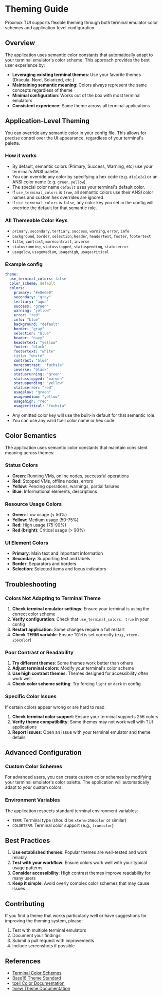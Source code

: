 # Theming Guide

Proxmox TUI supports flexible theming through both terminal emulator color schemes and application-level configuration.

## Overview

The application uses semantic color constants that automatically adapt to your terminal emulator's color scheme. This approach provides the best user experience by:

- **Leveraging existing terminal themes**: Use your favorite themes (Dracula, Nord, Solarized, etc.)
- **Maintaining semantic meaning**: Colors always represent the same concepts regardless of theme
- **Minimal configuration**: Works out of the box with most terminal emulators
- **Consistent experience**: Same theme across all terminal applications

## Application-Level Theming

You can override any semantic color in your config file. This allows for precise control over the UI appearance, regardless of your terminal's palette.

### How it works
- By default, semantic colors (Primary, Success, Warning, etc) use your terminal's ANSI palette.
- You can override any color by specifying a hex code (e.g. `#1e1e2e`) or an ANSI color name (e.g. `green`, `yellow`).
- The special color name `default` uses your terminal's default color.
- If `use_terminal_colors` is `true`, all semantic colors use their ANSI color names and custom hex overrides are ignored.
- If `use_terminal_colors` is `false`, any color key you set in the config will override the default for that semantic role.

### All Themeable Color Keys
- `primary`, `secondary`, `tertiary`, `success`, `warning`, `error`, `info`
- `background`, `border`, `selection`, `header`, `headertext`, `footer`, `footertext`
- `title`, `contrast`, `morecontrast`, `inverse`
- `statusrunning`, `statusstopped`, `statuspending`, `statuserror`
- `usagelow`, `usagemedium`, `usagehigh`, `usagecritical`

### Example config
```yaml
theme:
  use_terminal_colors: false
  color_scheme: default
  colors:
    primary: "#e0e0e0"
    secondary: "gray"
    tertiary: "aqua"
    success: "green"
    warning: "yellow"
    error: "red"
    info: "blue"
    background: "default"
    border: "gray"
    selection: "blue"
    header: "navy"
    headertext: "yellow"
    footer: "black"
    footertext: "white"
    title: "white"
    contrast: "blue"
    morecontrast: "fuchsia"
    inverse: "black"
    statusrunning: "green"
    statusstopped: "maroon"
    statuspending: "yellow"
    statuserror: "red"
    usagelow: "green"
    usagemedium: "yellow"
    usagehigh: "red"
    usagecritical: "fuchsia"
```

- Any omitted color key will use the built-in default for that semantic role.
- You can use any valid tcell color name or hex code.

## Color Semantics

The application uses semantic color constants that maintain consistent meaning across themes:

### Status Colors
- **Green**: Running VMs, online nodes, successful operations
- **Red**: Stopped VMs, offline nodes, errors
- **Yellow**: Pending operations, warnings, partial failures
- **Blue**: Informational elements, descriptions

### Resource Usage Colors
- **Green**: Low usage (< 50%)
- **Yellow**: Medium usage (50-75%)
- **Red**: High usage (75-90%)
- **Red (bright)**: Critical usage (> 90%)

### UI Element Colors
- **Primary**: Main text and important information
- **Secondary**: Supporting text and labels
- **Border**: Separators and borders
- **Selection**: Selected items and focus indicators

## Troubleshooting

### Colors Not Adapting to Terminal Theme

1. **Check terminal emulator settings**: Ensure your terminal is using the correct color scheme
2. **Verify configuration**: Check that `use_terminal_colors: true` in your config
3. **Restart application**: Some changes require a full restart
4. **Check TERM variable**: Ensure `TERM` is set correctly (e.g., `xterm-256color`)

### Poor Contrast or Readability

1. **Try different themes**: Some themes work better than others
2. **Adjust terminal colors**: Modify your terminal's color scheme
3. **Use high contrast themes**: Themes designed for accessibility often work well
4. **Check color scheme setting**: Try forcing `light` or `dark` in config

### Specific Color Issues

If certain colors appear wrong or are hard to read:

1. **Check terminal color support**: Ensure your terminal supports 256 colors
2. **Verify theme compatibility**: Some themes may not work well with TUI applications
3. **Report issues**: Open an issue with your terminal emulator and theme details

## Advanced Configuration

### Custom Color Schemes

For advanced users, you can create custom color schemes by modifying your terminal emulator's color palette. The application will automatically adapt to your custom colors.

### Environment Variables

The application respects standard terminal environment variables:
- `TERM`: Terminal type (should be `xterm-256color` or similar)
- `COLORTERM`: Terminal color support (e.g., `truecolor`)

## Best Practices

1. **Use established themes**: Popular themes are well-tested and work reliably
2. **Test with your workflow**: Ensure colors work well with your typical usage patterns
3. **Consider accessibility**: High contrast themes improve readability for many users
4. **Keep it simple**: Avoid overly complex color schemes that may cause issues

## Contributing

If you find a theme that works particularly well or have suggestions for improving the theming system, please:

1. Test with multiple terminal emulators
2. Document your findings
3. Submit a pull request with improvements
4. Include screenshots if possible

## References

- [Terminal Color Schemes](https://github.com/mbadolato/iTerm2-Color-Schemes)
- [Base16 Theme Standard](https://github.com/chriskempson/base16)
- [tcell Color Documentation](https://pkg.go.dev/github.com/gdamore/tcell/v2#Color)
- [tview Theme Documentation](https://pkg.go.dev/github.com/rivo/tview#Theme)
